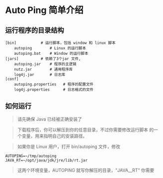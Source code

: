 # Auto Ping 简单介绍 


## 运行程序的目录结构
    
    [bin]           # 运行脚本，包括 window 和 linux 脚本
        autoping        # Linux 的运行脚本
        autoping.bat    # Window 的运行脚本
    [jars]          # 依赖了3个jar 文件, 
        autoping.jar    # 程序的主逻辑
        nutz.jar        # 通用程序库
        log4j.jar       # 日志库
    [conf]
        autoping.properties   # 程序的配置文件
        log4j.properties      # 日志格式的文件

## 如何运行
    
> 请先确保 Java 已经被正确安装了

> 下载程序后，你可以解压到你的任意目录，不过你需要修改运行脚本
> 的一个变量，用来指明自己的安装路径。

> 如果你是 Linux 用户，打开 bin/autoping 文件，修改

    AUTOPING=~/tmp/autoping
    JAVA_RT=~/opt/java/jdk/jre/lib/rt.jar

> 这两个环境变量，AUTOPING 就写你解压的目录，"JAVA__RT" 你需要
